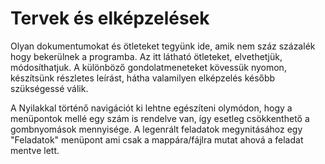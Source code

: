 # Tervek és elképzelések

Olyan dokumentumokat és ötleteket tegyünk ide, amik nem száz százalék hogy bekerülnek a programba.
Az itt látható ötleteket, elvethetjük, módosíthatjuk. A különböző gondolatmeneteket kövessük nyomon, készítsünk részletes leírást, hátha valamilyen elképzelés később szükségessé válik.


A Nyilakkal történő navigációt ki lehtne egészíteni olymódon, hogy a menüpontok mellé egy szám is rendelve van, így esetleg csökkenthető a gombnyomások mennyisége.
A legenrált feladatok megynitásához egy "Feladatok" menüpont ami csak a mappára/fájlra mutat ahová a feladat mentve lett.